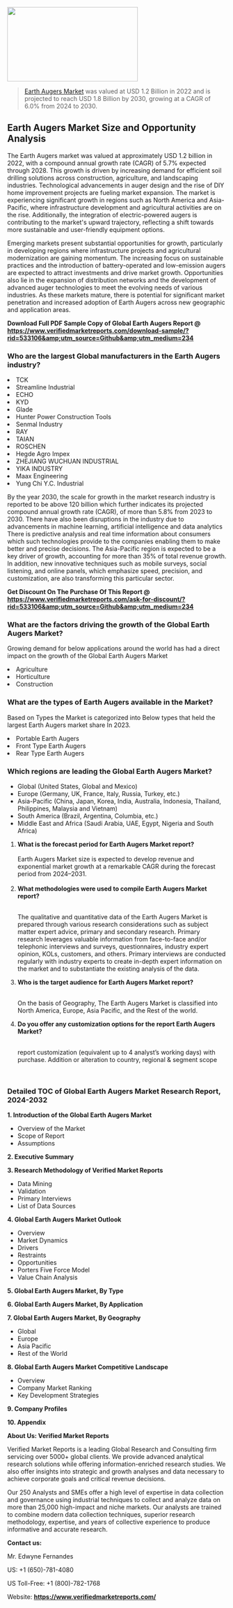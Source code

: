 <img src="https://ffe5etoiles.com/wp-content/uploads/2024/12/MST1-300x171.png" alt="" width="300" height="171" class="alignnone size-medium wp-image-20088" /><blockquote><p><p><a href="https://www.verifiedmarketreports.com/download-sample/?rid=533106&utm_source=Github&utm_medium=234" target="_blank">Earth Augers Market</a> was valued at USD 1.2 Billion in 2022 and is projected to reach USD 1.8 Billion by 2030, growing at a CAGR of 6.0% from 2024 to 2030.</p></blockquote><p><h2>Earth Augers Market Size and Opportunity Analysis</h2><p>The Earth Augers market was valued at approximately USD 1.2 billion in 2022, with a compound annual growth rate (CAGR) of 5.7% expected through 2028. This growth is driven by increasing demand for efficient soil drilling solutions across construction, agriculture, and landscaping industries. Technological advancements in auger design and the rise of DIY home improvement projects are fueling market expansion. The market is experiencing significant growth in regions such as North America and Asia-Pacific, where infrastructure development and agricultural activities are on the rise. Additionally, the integration of electric-powered augers is contributing to the market's upward trajectory, reflecting a shift towards more sustainable and user-friendly equipment options.</p><p>Emerging markets present substantial opportunities for growth, particularly in developing regions where infrastructure projects and agricultural modernization are gaining momentum. The increasing focus on sustainable practices and the introduction of battery-operated and low-emission augers are expected to attract investments and drive market growth. Opportunities also lie in the expansion of distribution networks and the development of advanced auger technologies to meet the evolving needs of various industries. As these markets mature, there is potential for significant market penetration and increased adoption of Earth Augers across new geographic and application areas.</p></p><p class=""><strong>Download Full PDF Sample Copy of Global Earth Augers Report @ <a href="https://www.verifiedmarketreports.com/download-sample/?rid=533106&amp;utm_source=Github&amp;utm_medium=234" target="_blank">https://www.verifiedmarketreports.com/download-sample/?rid=533106&amp;utm_source=Github&amp;utm_medium=234</a></strong></p><h3 id="" class="">Who are the largest Global manufacturers in the Earth Augers industry?</h3><p><li>TCK</li><li> Streamline Industrial</li><li> ECHO</li><li> KYD</li><li> Glade</li><li> Hunter Power Construction Tools</li><li> Senmal Industry</li><li> RAY</li><li> TAIAN</li><li> ROSCHEN</li><li> Hegde Agro Impex</li><li> ZHEJIANG WUCHUAN INDUSTRIAL</li><li> YIKA INDUSTRY</li><li> Maax Engineering</li><li> Yung Chi Y.C. Industrial</li></p><div class=""><div class="" dir="" data-message-author-role="" data-message-id="" data-message-model-slug=""><div class=""><div class=""><div class=""><div class="" dir="" data-message-author-role="" data-message-id="" data-message-model-slug=""><div class=""><div class=""><p>By the year 2030, the scale for growth in the market research industry is reported to be above 120 billion which further indicates its projected compound annual growth rate (CAGR), of more than 5.8% from 2023 to 2030. There have also been disruptions in the industry due to advancements in machine learning, artificial intelligence and data analytics There is predictive analysis and real time information about consumers which such technologies provide to the companies enabling them to make better and precise decisions. The Asia-Pacific region is expected to be a key driver of growth, accounting for more than 35% of total revenue growth. In addition, new innovative techniques such as mobile surveys, social listening, and online panels, which emphasize speed, precision, and customization, are also transforming this particular sector.</p><p><strong>Get Discount On The Purchase Of This Report @&nbsp; <a href="https://www.verifiedmarketreports.com/ask-for-discount/?rid=533106&amp;utm_source=Github&amp;utm_medium=234" target="_blank">https://www.verifiedmarketreports.com/ask-for-discount/?rid=533106&amp;utm_source=Github&amp;utm_medium=234</a></strong></p></div></div></div></div></div></div></div></div><h3 id="" class="">What are the factors driving the growth of the Global Earth Augers Market?</h3><p id="" class="">Growing demand for below applications around the world has had a direct impact on the growth of the Global Earth Augers Market</p><p id="" class=""><li>Agriculture</li><li> Horticulture</li><li> Construction</li></p><h3 id="" class="">What are the types of Earth Augers available in the Market?</h3><p id="" class="">Based on Types the Market is categorized into Below types that held the largest Earth Augers market share In 2023.</p><p id="" class=""><li>Portable Earth Augers</li><li> Front Type Earth Augers</li><li> Rear Type Earth Augers</li></p><h3 id="" class="">Which regions are leading the Global Earth Augers Market?</h3><ul><li>Global (United States, Global and Mexico)</li><li>Europe (Germany, UK, France, Italy, Russia, Turkey, etc.)</li><li>Asia-Pacific (China, Japan, Korea, India, Australia, Indonesia, Thailand, Philippines, Malaysia and Vietnam)</li><li>South America (Brazil, Argentina, Columbia, etc.)</li><li>Middle East and Africa (Saudi Arabia, UAE, Egypt, Nigeria and South Africa)</li></ul><p><ol><li><strong>What is the forecast period for Earth Augers Market report?<br /></strong><br /><span data-sheets-root="1" data-sheets-value="{&quot;1&quot;:2,&quot;2&quot;:&quot;XXXX size is expected to develop revenue and exponential market growth at a remarkable CAGR during the forecast period from 2024&ndash;2030.&quot;}" data-sheets-userformat="{&quot;2&quot;:12674,&quot;4&quot;:{&quot;1&quot;:2,&quot;2&quot;:16776960},&quot;10&quot;:2,&quot;11&quot;:0,&quot;15&quot;:&quot;Arial&quot;,&quot;16&quot;:12}">Earth Augers Market size is expected to develop revenue and exponential market growth at a remarkable CAGR during the forecast period from 2024&ndash;2031.</span><br /><br /></li><li><strong>What methodologies were used to compile Earth Augers Market report?<br /><br /></strong><p>The qualitative and quantitative data of the&nbsp;Earth Augers Market is prepared through various research considerations such as subject matter expert advice, primary and secondary research. Primary research leverages valuable information from face-to-face and/or telephonic interviews and surveys, questionnaires, industry expert opinion, KOLs, customers, and others. Primary interviews are conducted regularly with industry experts to create in-depth expert information on the market and to substantiate the existing analysis of the data.&nbsp;</p></li><li><strong>Who is the target audience for Earth Augers Market report?<br /><br /></strong><p>On the basis of Geography, The&nbsp;Earth Augers Market is classified into North America, Europe, Asia Pacific, and the Rest of the world.</p></li><li><strong>Do you offer any customization options for the report Earth Augers Market?<br /><br /></strong><p>report customization (equivalent up to 4 analyst&rsquo;s working days) with purchase. Addition or alteration to country, regional &amp; segment scope</p><p>&nbsp;</p></li></ol></p><h3 id="" class="">Detailed TOC of Global Earth Augers Market Research Report, 2024-2032</h3><p id="" class=""><strong>1. Introduction of the Global Earth Augers Market</strong></p><ul><li>Overview of the Market</li><li>Scope of Report</li><li>Assumptions</li></ul><p id="" class=""><strong>2. Executive Summary</strong></p><p id="" class=""><strong>3. Research Methodology of&nbsp;Verified Market Reports</strong></p><ul><li>Data Mining</li><li>Validation</li><li>Primary Interviews</li><li>List of Data Sources</li></ul><p id="" class=""><strong>4. Global Earth Augers Market Outlook</strong></p><ul><li>Overview</li><li>Market Dynamics</li><li>Drivers</li><li>Restraints</li><li>Opportunities</li><li>Porters Five Force Model</li><li>Value Chain Analysis</li></ul><p id="" class=""><strong>5. Global Earth Augers Market, By&nbsp;Type</strong></p><p id="" class=""><strong>6. Global Earth Augers Market, By Application</strong></p><p id="" class=""><strong>7. Global Earth Augers Market, By Geography</strong></p><ul><li>Global</li><li>Europe</li><li>Asia Pacific</li><li>Rest of the World</li></ul><p id="" class=""><strong>8. Global Earth Augers Market Competitive Landscape</strong></p><ul><li>Overview</li><li>Company Market Ranking</li><li>Key Development Strategies</li></ul><p id="" class=""><strong>9. Company Profiles</strong></p><p id="" class=""><strong>10. Appendix</strong></p><p id="" class=""><strong>About Us: Verified Market Reports</strong></p><p id="" class="">Verified Market Reports is a leading Global Research and Consulting firm servicing over 5000+ global clients. We provide advanced analytical research solutions while offering information-enriched research studies. We also offer insights into strategic and growth analyses and data necessary to achieve corporate goals and critical revenue decisions.</p><p id="" class="">Our 250 Analysts and SMEs offer a high level of expertise in data collection and governance using industrial techniques to collect and analyze data on more than 25,000 high-impact and niche markets. Our analysts are trained to combine modern data collection techniques, superior research methodology, expertise, and years of collective experience to produce informative and accurate research.</p><p id="" class=""><strong>Contact us:</strong></p><p id="" class="">Mr. Edwyne Fernandes</p><p id="" class="">US: +1 (650)-781-4080</p><p id="" class="">US Toll-Free: +1 (800)-782-1768</p><p id="" class="">Website: <a target="" data-test-app-aware-link=""><strong>https://www.verifiedmarketreports.com/</strong></a></p>
